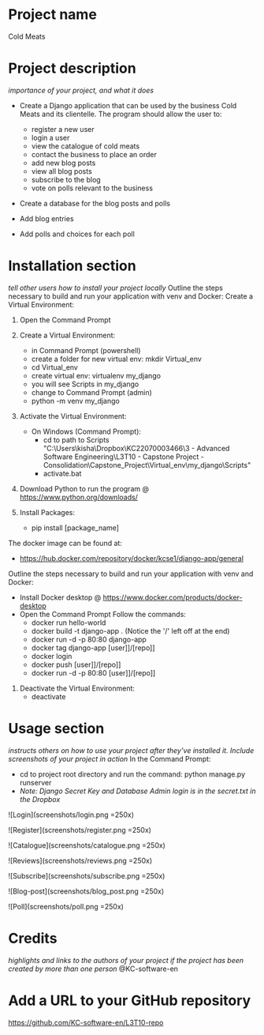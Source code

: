 # Project name
Cold Meats

# Project description
*importance of your project, and what it does*
+ Create a Django application that can be used by the business Cold Meats and its clientelle. The program should allow the user to:
    + register a new user
    + login a user    
    + view the catalogue of cold meats
    + contact the business to place an order
	+ add new blog posts
	+ view all blog posts
    + subscribe to the blog 
	+ vote on polls relevant to the business
	
+ Create a database for the blog posts and polls
+ Add blog entries
+ Add polls and choices for each poll

# Installation section
*tell other users how to install your project locally*
Outline the steps necessary to build and run your application with venv and Docker:
Create a Virtual Environment:
1. Open the Command Prompt
1. Create a Virtual Environment:
    + in Command Prompt (powershell)
    + create a folder for new virtual env: mkdir Virtual_env
    + cd Virtual_env
    + create virtual env: virtualenv my_django
    + you will see Scripts in my_django
    + change to Command Prompt (admin) 
    + python -m venv my_django
1. Activate the Virtual Environment:
    + On Windows (Command Prompt):
        + cd to path to Scripts "C:\Users\kisha\Dropbox\KC22070003466\3 - Advanced Software Engineering\L3T10 - Capstone Project - Consolidation\Capstone_Project\Virtual_env\my_django\Scripts"
        + activate.bat
   
1. Download Python to run the program @ https://www.python.org/downloads/

1. Install Packages:
    + pip install [package_name]

The docker image can be found at: 
+ https://hub.docker.com/repository/docker/kcse1/django-app/general

Outline the steps necessary to build and run your application with venv and Docker:
+ Install Docker desktop @ https://www.docker.com/products/docker-desktop
+ Open the Command Prompt
    Follow the commands:
    + docker run hello-world
    + docker build -t django-app . (Notice the '/' left off at the end)    
    + docker run -d -p 80:80 django-app    
    + docker tag django-app [user]]/[repo]]
    + docker login
    + docker push [user]]/[repo]]
    + docker run -d -p 80:80 [user]]/[repo]]

1. Deactivate the Virtual Environment:
    + deactivate

# Usage section
*instructs others on how to use your project after they’ve installed it.*
*Include screenshots of your project in action*
In the Command Prompt:
+ cd to project root directory and run the command: python manage.py runserver
+ *Note: Django Secret Key and Database Admin login is in the secret.txt in the Dropbox*

![Login](screenshots/login.png =250x)

![Register](screenshots/register.png =250x)

![Catalogue](screenshots/catalogue.png =250x)

![Reviews](screenshots/reviews.png =250x)

![Subscribe](screenshots/subscribe.png =250x)

![Blog-post](screenshots/blog_post.png =250x)

![Poll](screenshots/poll.png =250x)

# Credits
*highlights and links to the authors of your project if the project has been created by more than one person*
@KC-software-en

# Add a URL to your GitHub repository

https://github.com/KC-software-en/L3T10-repo